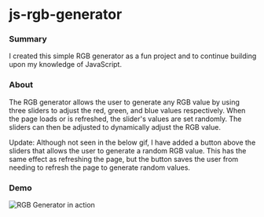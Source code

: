 # js-rgb-generator

### Summary
I created this simple RGB generator as a fun project and to continue building upon my knowledge of JavaScript.

### About
The RGB generator allows the user to generate any RGB value by using three sliders to adjust the red, green, and blue values respectively. When the page loads or is refreshed, the slider's values are set randomly. The sliders can then be adjusted to dynamically adjust the RGB value.

Update: Although not seen in the below gif, I have added a button above the sliders that allows the user to generate a random RGB value. This has the same effect as refreshing the page, but the button saves the user from needing to refresh the page to generate random values.

### Demo
<img src="https://media.giphy.com/media/GK8CQODx7VHdsrwteN/giphy.gif" alt="RGB Generator in action" />